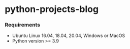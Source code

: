 # python-projects-blog

### Requirements

- Ubuntu Linux 16.04, 18.04, 20.04, Windows or MacOS
- Python version >= 3.9

